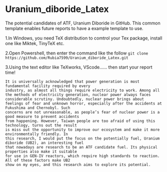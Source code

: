 # Uranium_diboride_Latex
The potential candidates of ATF, Uranium Diboride in GitHub.
This common template enables future reports to have a example template to use.

1.In Windows, you need TeX distribution to comtrol your Tex package, install one like Miktek, TinyTeX etc.

2.Open Powershell, then enter the command like the follow
```git clone https://github.com/Rubia7599/Uranium_diboride_Latex.git```

3.Using the text editor like TeXworks, VScode...... then start your report time!

``````
It is universally acknowledged that power generation is most fundamental facility required by every
industry, as almost all things require electricity to work. Among all the methods of electricity generation, nuclear power always faces considerable scrutiny. Undoubtedly, nuclear power brings about
feelings of fear and unknown horror, especially after the accidents at Fukushima and Chernobyl. Such
concerns are not unreasonable, as people’s fear of nuclear power is a good measure to prevent accidents
from happening. However, Taiwan people are too afraid of using this technology, turns out the result
is miss out the opportunity to improve our ecosystem and make it more environmentally friendly. In
this research, I would put the focus on the potentially fuel, Uranium diboride (UB2), an interesting fuel
that nowadays are research to be an ATF candidate fuel. Its physical properties also make it suitable
for use in GEN-IV reactors, which require high standards to reaction. All of these factors make UB2
show on my eyes, and this research aims to explore its potential.
``````
